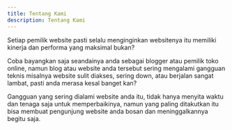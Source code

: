 ```yaml
---
title: Tentang Kami
description: Tentang Kami
---
```

Setiap pemilik website pasti selalu menginginkan websitenya itu memiliki kinerja dan performa yang maksimal bukan?

Coba bayangkan saja seandainya anda sebagai blogger atau pemilik toko online, namun blog atau website anda tersebut sering mengalami gangguan teknis misalnya website sulit diakses, sering down, atau berjalan sangat lambat, pasti anda merasa kesal banget kan?

Gangguan yang sering dialami website anda itu, tidak hanya menyita waktu dan tenaga saja untuk memperbaikinya, namun yang paling ditakutkan itu bisa membuat pengunjung website anda bosan dan meninggalkannya begitu saja.
